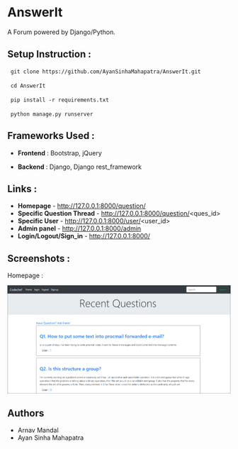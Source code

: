 # AnswerIt
A Forum powered by Django/Python.


## Setup Instruction :

```
 git clone https://github.com/AyanSinhaMahapatra/AnswerIt.git
 
 cd AnswerIt
 
 pip install -r requirements.txt
 
 python manage.py runserver
```   


## Frameworks Used :

* **Frontend** : Bootstrap, jQuery

* **Backend** : Django, Django rest_framework

## Links :

* **Homepage** - http://127.0.0.1:8000/question/ 
* **Specific Question Thread** - http://127.0.0.1:8000/question/<ques_id>
* **Specific User** - http://127.0.0.1:8000/user/<user_id>
* **Admin panel** - http://127.0.0.1:8000/admin
* **Login/Logout/Sign_in** - http://127.0.0.1:8000/



## Screenshots :
Homepage :

![ss1](https://github.com/AyanSinhaMahapatra/AnswerIt/blob/master/images/home.PNG)

## Authors

* Arnav Mandal
* Ayan Sinha Mahapatra

